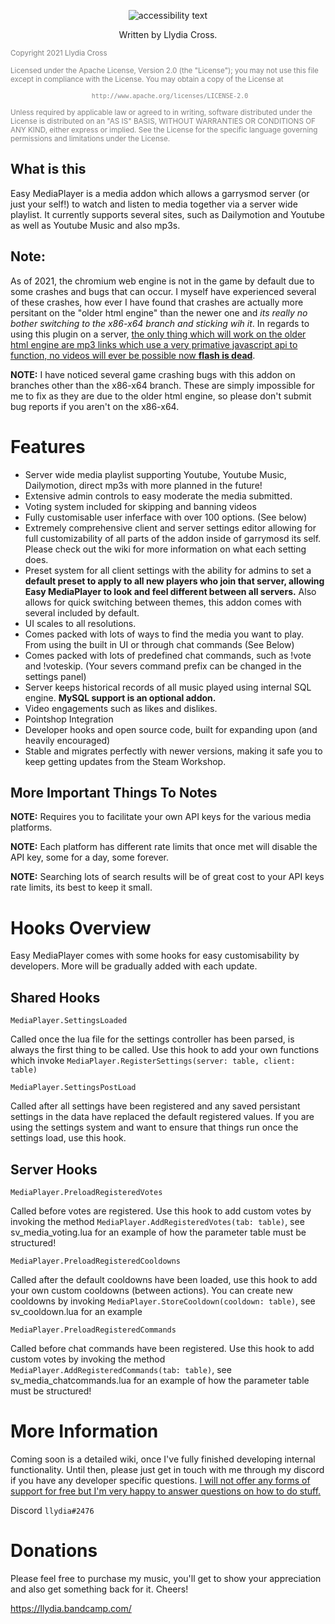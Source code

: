 <p align="center">
  <img src=https://i.imgur.com/N8xsjHr.png" title="Easy Mediaplayer" alt="accessibility text">
</p>

<p align="center">
Written by Llydia Cross.
<p>

<small align="center" style='color: gray'>
   Copyright 2021 Llydia Cross

   Licensed under the Apache License, Version 2.0 (the "License");
   you may not use this file except in compliance with the License.
   You may obtain a copy of the License at

     http://www.apache.org/licenses/LICENSE-2.0

   Unless required by applicable law or agreed to in writing, software
   distributed under the License is distributed on an "AS IS" BASIS,
   WITHOUT WARRANTIES OR CONDITIONS OF ANY KIND, either express or implied.
   See the License for the specific language governing permissions and
   limitations under the License.
</small>

## What is this

Easy MediaPlayer is a media addon which allows a garrysmod server (or just your self!) to watch and listen to media together via a server wide playlist. It currently supports several sites, such as Dailymotion and Youtube as well as Youtube Music and also mp3s.

## Note:
As of 2021, the chromium web engine is not in the game by default due to some crashes and bugs that can occur. I myself have experienced several of these crashes, how ever I have found that crashes are actually more persitant on the "older html engine" than the newer one and _its really no bother switching to the x86-x64 branch and sticking wih it_. In regards to using this plugin on a server, <u>the only thing which will work on the older html engine are mp3 links which use a very primative javascript api to function, no videos will ever be possible now **flash is dead**</u>.

**NOTE:** I have noticed several game crashing bugs with this addon on branches other than the  x86-x64 branch. These are simply impossible for me to fix as they are due to the older html engine, so please don't submit bug reports if you aren't on the x86-x64.

# Features

* Server wide media playlist supporting Youtube, Youtube Music, Dailymotion, direct mp3s with more planned in the future!
* Extensive admin controls to easy moderate the media submitted.
* Voting system included for skipping and banning videos
* Fully customisable user inferface with over 100 options. (See below)
* Extremely comprehensive client and server settings editor allowing for full customizability of all parts of the addon inside of garrymosd its self. Please check out the wiki for more information on what each setting does.
* Preset system for all client settings with the ability for admins to set a **default preset to apply to all new players who join that server, allowing Easy MediaPlayer to look and feel different between all servers.** Also allows for quick switching between themes, this addon comes with several included by default.
* UI scales to all resolutions.
* Comes packed with lots of ways to find the media you want to play. From using the built in UI or through chat commands (See Below)
* Comes packed with lots of predefined chat commands, such as !vote and !voteskip. (Your severs command prefix can be changed in the settings panel)
* Server keeps historical records of all music played using internal SQL engine. **MySQL support is an optional addon.**
* Video engagements such as likes and dislikes.
* Pointshop Integration
* Developer hooks and open source code, built for expanding upon (and heavily encouraged)
* Stable and migrates perfectly with newer versions, making it safe you to keep getting updates from the Steam Workshop.

## More Important Things To Notes

**NOTE:** Requires you to facilitate your own API keys for the various media platforms.

**NOTE:** Each platform has different rate limits that once met will disable the API key, some for a day, some forever.

**NOTE:** Searching lots of search results will be of great cost to your API keys rate limits, its best to keep it small.

# Hooks Overview

Easy MediaPlayer comes with some hooks for easy customisability by developers. More will be gradually added with each update.

## Shared Hooks


```
MediaPlayer.SettingsLoaded
```

Called once the lua file for the settings controller has been parsed, is always the first thing to be called. Use this hook to add your own functions which invoke `MediaPlayer.RegisterSettings(server: table, client: table)`

```
MediaPlayer.SettingsPostLoad
```

Called after all settings have been registered and any saved persistant settings in the data have replaced the default registered values. If you are using the settings system and want to ensure that things run once the settings load, use this hook.

## Server Hooks


```
MediaPlayer.PreloadRegisteredVotes
```

Called before votes are registered. Use this hook to add custom votes by invoking the method `MediaPlayer.AddRegisteredVotes(tab: table)`, see sv_media_voting.lua for an example of how the parameter table must be structured!

```
MediaPlayer.PreloadRegisteredCooldowns
```

Called after the default cooldowns have been loaded, use this hook to add your own custom cooldowns (between actions). You can create new cooldowns by invoking `MediaPlayer.StoreCooldown(cooldown: table)`, see sv_cooldown.lua for an example

```
MediaPlayer.PreloadRegisteredCommands
```

Called before chat commands have been registered. Use this hook to add custom votes by invoking the method `MediaPlayer.AddRegisteredCommands(tab: table)`, see sv_media_chatcommands.lua for an example of how the parameter table must be structured!

# More Information

Coming soon is a detailed wiki, once I've fully finished developing internal functionality. Until then, please just get in touch with me through my discord if you have any developer specific questions. <u>I will not offer any forms of support for free but I'm very happy to answer questions on how to do stuff.</u>

Discord `llydia#2476`

# Donations

Please feel free to purchase my music, you'll get to show your appreciation and also get something back for it. Cheers!

https://llydia.bandcamp.com/